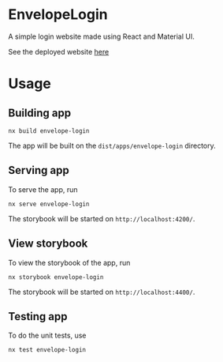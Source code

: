 # EnvelopeLogin

A simple login website made using React and Material UI.

See the deployed website [here](https://envelope-app.netlify.app/)

# Usage

## Building app
```
nx build envelope-login
```
The app will be built on the `dist/apps/envelope-login` directory.

## Serving app
To serve the app, run
```
nx serve envelope-login
```
The storybook will be started on `http://localhost:4200/`.

## View storybook
To view the storybook of the app, run
```
nx storybook envelope-login
```
The storybook will be started on `http://localhost:4400/`.

## Testing app
To do the unit tests, use
```
nx test envelope-login
```
